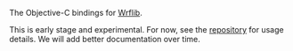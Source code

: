 The Objective-C bindings for [Wrflib](https://github.com/cruise-automation/webviz-rust-framework).

This is early stage and experimental. For now, see the [repository](https://github.com/cruise-automation/webviz-rust-framework) for usage details. We will add better documentation over time.
